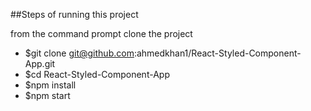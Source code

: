 ##Steps of running this project

from the command prompt clone the project

* $git clone git@github.com:ahmedkhan1/React-Styled-Component-App.git
* $cd React-Styled-Component-App
* $npm install
* $npm start
